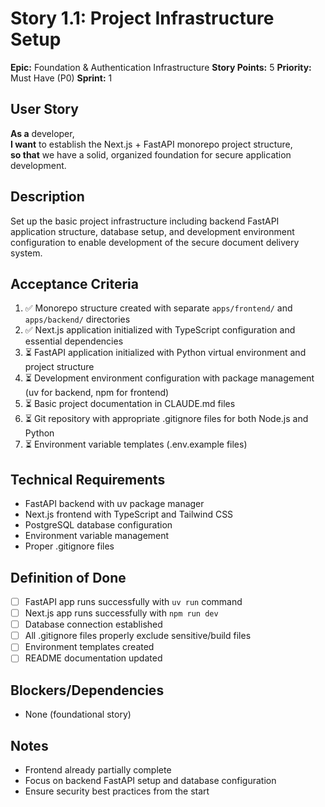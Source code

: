 # Story 1.1: Project Infrastructure Setup

**Epic:** Foundation & Authentication Infrastructure
**Story Points:** 5
**Priority:** Must Have (P0)
**Sprint:** 1

## User Story
**As a** developer,  
**I want** to establish the Next.js + FastAPI monorepo project structure,  
**so that** we have a solid, organized foundation for secure application development.

## Description
Set up the basic project infrastructure including backend FastAPI application structure, database setup, and development environment configuration to enable development of the secure document delivery system.

## Acceptance Criteria
1. ✅ Monorepo structure created with separate `apps/frontend/` and `apps/backend/` directories
2. ✅ Next.js application initialized with TypeScript configuration and essential dependencies
3. ⏳ FastAPI application initialized with Python virtual environment and project structure
4. ⏳ Development environment configuration with package management (uv for backend, npm for frontend)
5. ⏳ Basic project documentation in CLAUDE.md files
6. ⏳ Git repository with appropriate .gitignore files for both Node.js and Python
7. ⏳ Environment variable templates (.env.example files)

## Technical Requirements
- FastAPI backend with uv package manager
- Next.js frontend with TypeScript and Tailwind CSS
- PostgreSQL database configuration
- Environment variable management
- Proper .gitignore files

## Definition of Done
- [ ] FastAPI app runs successfully with `uv run` command
- [ ] Next.js app runs successfully with `npm run dev`
- [ ] Database connection established
- [ ] All .gitignore files properly exclude sensitive/build files
- [ ] Environment templates created
- [ ] README documentation updated

## Blockers/Dependencies
- None (foundational story)

## Notes
- Frontend already partially complete
- Focus on backend FastAPI setup and database configuration
- Ensure security best practices from the start